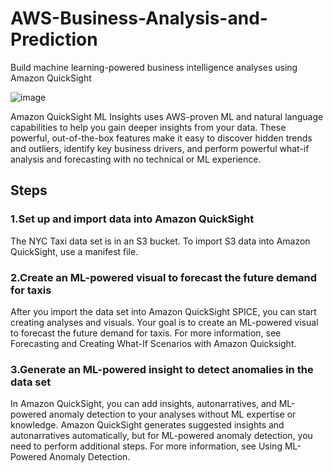 
# AWS-Business-Analysis-and-Prediction

Build machine learning-powered business intelligence analyses using Amazon QuickSight

![image](https://user-images.githubusercontent.com/48589838/77070278-f1ae3100-6a0f-11ea-9ad0-7e9fdf80712b.png)

Amazon QuickSight ML Insights uses AWS-proven ML and natural language capabilities to help you gain deeper insights from your data. These powerful, out-of-the-box features make it easy to discover hidden trends and outliers, identify key business drivers, and perform powerful what-if analysis and forecasting with no technical or ML experience.


## Steps

### 1.Set up and import data into Amazon QuickSight

The NYC Taxi data set is in an S3 bucket. To import S3 data into Amazon QuickSight, use a manifest file. 


### 2.Create an ML-powered visual to forecast the future demand for taxis

After you import the data set into Amazon QuickSight SPICE, you can start creating analyses and visuals. Your goal is to create an ML-powered visual to forecast the future demand for taxis. For more information, see Forecasting and Creating What-If Scenarios with Amazon Quicksight.


### 3.Generate an ML-powered insight to detect anomalies in the data set

In Amazon QuickSight, you can add insights, autonarratives, and ML-powered anomaly detection to your analyses without ML expertise or knowledge. Amazon QuickSight generates suggested insights and autonarratives automatically, but for ML-powered anomaly detection, you need to perform additional steps. For more information, see Using ML-Powered Anomaly Detection.


